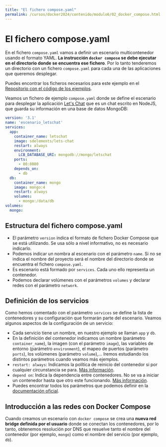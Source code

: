 ```yaml
---
title: "El fichero compose.yaml"
permalink: /cursos/docker2024/contenido/modulo6/02_docker_compose.html
---
```

# El fichero compose.yaml

En el fichero `compose.yaml` vamos a definir un escenario multicontenedor usando el formato YAML. **La instrucción `docker compose` se debe ejecutar en el directorio donde se encuentra ese fichero**. Por lo tanto tenderemos un directorio con un fichero `compose.yaml` para cada una de las aplicaciones que queremos desplegar. 

Puedes encontrar los ficheros necesarios para este ejemplo en el [Repositorio con el código de los ejemplos](https://github.com/josedom24/ejemplos_curso_docker_ow).

Veamos un fichero de ejemplo `compose.yaml` donde se define el escenario para desplegar la aplicación [Let's Chat](https://github.com/sdelements/lets-chat) que es un chat escrito en NodeJS, que guarda su información en una base de datos MongoDB:

```yaml
version: '3.1'
name: 'escenario_letschat'
services:
  app:
    container_name: letschat
    image: sdelements/lets-chat
    restart: always
    environment:
      LCB_DATABASE_URI: mongodb://mongo/letschat
    ports:
      - 80:8080
    depends_on:
      - db
  db:
    container_name: mongo
    image: mongo:4
    restart: always
    volumes:
      - mongo:/data/db
volumes:
  mongo:
```

## Estructura del fichero compose.yaml

* El parámetro `version` indica el formato de fichero Docker Compose que se está utilizando. Se usa sólo a nivel informativo, no es necesario indicarlo.
* Podemos indicar un nombra al escenario con el parámetro `name`. Si no se indica el nombre del proyecto será el nombre del directorio donde se encuentra el fichero `compose.yaml`.
* Es escenario está formado por `services`. Cada uno ello representa un contenedor.
* Podemos declarar volúmenes con el parámetros `volumes` y declarar redes con el parámetro `network`.

## Definición de los servicios

Como hemos comentado con el parámetro `services` se define la lista de contenedores y su configuración que formarán parte del escenario. Veamos algunos aspectos de la configuración de un servicio:

* Cada servicio tiene un nombre, en nuestro ejemplo se llaman `app` y `db`.
* En la definición del contenedor indicamos un nombre (parámetro `container_name`), la imagen (con el parámetro `image`), las variables de entorno (parámetro `environment`), el mapeo de puertos (parámetro `ports`), los volúmenes (parámetro `volume`),... Iremos estudiando los distintos parámetros cuando veamos más ejemplos.
* `restart: always`: Indicamos la política de reinicio del contenedor si por cualquier circunstancia se para. [Más información](https://docs.docker.com/compose/compose-file/compose-file-v3/#restart).
* `depend on`: Indica la dependencia entre contenedores. No se va a iniciar un contenedor hasta que otro este funcionando. [Más información](https://docs.docker.com/compose/compose-file/compose-file-v3/#depends_on).
* Puedes encontrar todos los parámetros que podemos definir en la [documentación oficial](https://docs.docker.com/compose/compose-file/compose-file-v3/).

## Introducción a las redes con Docker Compose

Cuando creamos un escenario con `docker compose` se crea una **nueva red bridge definida por el usuario** donde se conectan los contenedores, por lo tanto, obtenemos resolución por DNS que resuelve tanto el nombre del contenedor (por ejemplo, `mongo`) como el nombre del servicio (por ejemplo, `db`).

